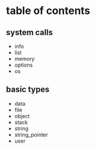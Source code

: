 
# table of contents

## system calls

- info
- list
- memory
- options
- os

## basic types

- data
- file
- object
- stack
- string
- string_pointer
- user
